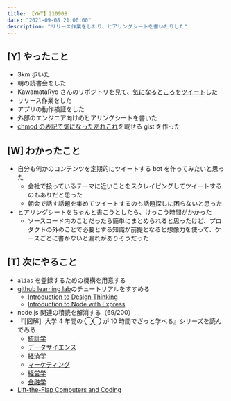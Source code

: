 ```yaml
---
title: 【YWT】210908
date: "2021-09-08 21:00:00"
description: "リリース作業をしたり、ヒアリングシートを書いたりした"
---
```


## [Y] やったこと

- 3km 歩いた
- 朝の読書会をした
- KawamataRyo さんのリポジトリを見て、[気になるところをツイート](https://twitter.com/camomile_cafe/status/1435402197622083586)した
- リリース作業をした
- アプリの動作検証をした
- 外部のエンジニア向けのヒアリングシートを書いた
- [chmod の表記で気になったあれこれ](https://gist.github.com/LeeDDHH/f3a0b7053edd06756db1f3ab1e0cc261)を載せる gist を作った

## [W] わかったこと

- 自分も何かのコンテンツを定期的にツイートする bot を作ってみたいと思った
  - 会社で扱っているテーマに近いことをスクレイピングしてツイートするのもありだと思った
  - 朝会で話す話題を集めてツイートするのも話題探しに困らないと思った
- ヒアリングシートをちゃんと書こうとしたら、けっこう時間がかかった
  - ソースコード内のことだったら簡単にまとめられると思ったけど、プロダクトの外のことで必要とする知識が前提となると想像力を使って、ケースごとに書かないと漏れがありそうだった

## [T] 次にやること

- `alias` を登録するための機構を用意する
- [github learning lab](https://lab.github.com/githubtraining)のチュートリアルをすすめる
  - [Introduction to Design Thinking](https://lab.github.com/githubtraining/introduction-to-design-thinking)
  - [Introduction to Node with Express](https://lab.github.com/everydeveloper/introduction-to-node-with-express)
- node.js 関連の積読を解消する（69/200）
- 『［図解］大学 4 年間の ◯◯ が 10 時間でざっと学べる』シリーズを読んでみる
  - [統計学](https://www.amazon.co.jp/dp/B07PXB4NN9)
  - [データサイエンス](https://www.amazon.co.jp/dp/B07XNW3TQM)
  - [経済学](https://www.amazon.co.jp/dp/B01KNLFHH6)
  - [マーケティング](https://www.amazon.co.jp/dp/B07BNC2SV3)
  - [経営学](https://www.amazon.co.jp/dp/B071SKDF3L)
  - [金融学](https://www.amazon.co.jp/dp/B07BB6Z7FW)
- [Lift-the-Flap Computers and Coding](https://www.amazon.co.jp/dp/1409591514)

<!-- https://twitter.com/camomile_cafe/status/1435581185141346306?s=20 -->
